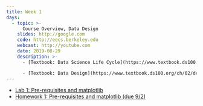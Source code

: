 ```yaml
---
title: Week 1
days:
  - topic: >-
      Course Overview, Data Design
    slides: http://google.com
    code: http://eecs.berkeley.edu
    webcast: http://youtube.com
    date: 2019-08-29
    description: >-
      - [Textbook: Data Science Life Cycle](https://www.textbook.ds100.org/ch/01/lifecycle_intro.html)

      - [Textbook: Data Design](https://www.textbook.ds100.org/ch/02/design_intro.html)
---
```


- [Lab 1: Pre-requisites and matplotlib](#)
- [Homework 1: Pre-requisites and matplotlib (due 9/2)](#)
